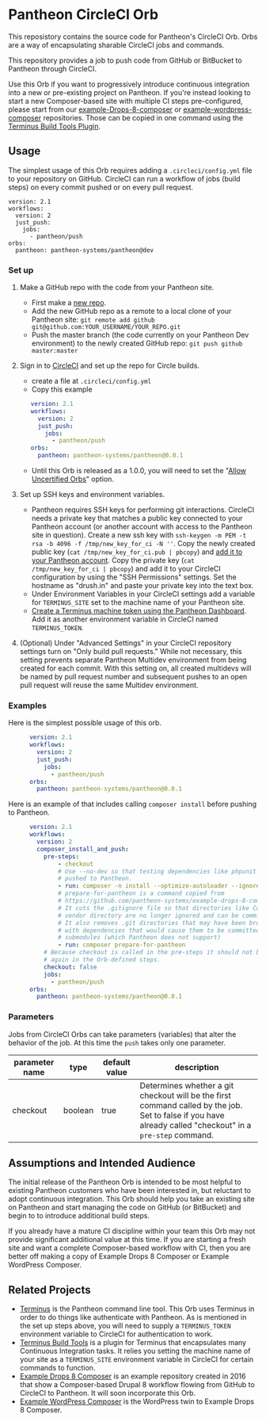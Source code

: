 # Pantheon CircleCI Orb

This reposistory contains the source code for Pantheon's CircleCI Orb.
Orbs are a way of encapsulating sharable CircleCI jobs and commands.

This repository provides a job to push code from GitHub or BitBucket to Pantheon through CircleCI.

Use this Orb if you want to progressively introduce continuous integration into a new or pre-existing project on Pantheon.
If you're instead looking to start a new Composer-based site with multiple CI steps pre-configured, please start from our [example-Drops-8-composer](https://github.com/pantheon-systems/example-drops-8-composer) or [example-wordpress-composer](https://github.com/pantheon-systems/example-wordpress-composer) repositories.
Those can be copied in one command using the [Terminus Build Tools Plugin](https://github.com/pantheon-systems/terminus-build-tools-plugin).

## Usage

The simplest usage of this Orb requires adding a `.circleci/config.yml` file to your repository on GitHub. CircleCI can run a workflow of jobs (build steps) on every commit pushed or on every pull request.

```
version: 2.1
workflows:
  version: 2
  just_push:
    jobs:
      - pantheon/push
orbs:
  pantheon: pantheon-systems/pantheon@dev
```

### Set up

1. Make a GitHub repo with the code from your Pantheon site.
   * First make a [new repo](https://github.com/new).
   * Add the new GitHub repo as a remote to a local clone of your Pantheon site: `git remote add github git@github.com:YOUR_USERNAME/YOUR_REPO.git`
   * Push the master branch (the code currently on your Pantheon Dev environment) to the newly created GitHub repo: `git push github master:master`
2. Sign in to [CircleCI](https://circleci.com/dashboard) and set up the repo for Circle builds.
   * create a file at `.circleci/config.yml` 
   * Copy this example
   ```yml
      version: 2.1
      workflows:
        version: 2
        just_push:
          jobs:
            - pantheon/push
      orbs:
        pantheon: pantheon-systems/pantheon@0.0.1
    ```

   * Until this Orb is released as a 1.0.0, you will need to set the "[Allow Uncertified Orbs](https://circleci.com/docs/2.0/orbs-faq/#using-3rd-party-orbs)" option.
3. Set up SSH keys and environment variables.
   * Pantheon requires SSH keys for performing git interactions. CircleCI needs a private key that matches a public key connected to your Pantheon account (or another account with access to the Pantheon site in question). Create a new ssh key with `ssh-keygen -m PEM -t rsa -b 4096 -f /tmp/new_key_for_ci -N ''`. Copy  the newly created public key (`cat /tmp/new_key_for_ci.pub | pbcopy`) and [add it to your Pantheon account](https://pantheon.io/docs/ssh-keys/). Copy the private key (`cat /tmp/new_key_for_ci | pbcopy`) and add it to your CircleCI configuration by using the "SSH Permissions" settings. Set the hostname as "drush.in" and paste your private key into the text box.
   * Under Environment Variables in your CircleCI settings add a variable for `TERMINUS_SITE` set to the machine name of your Pantheon site.
   * [Create a Terminus machine token using the Pantheon Dashboard](https://pantheon.io/docs/machine-tokens/). Add it as another environment variable in CircleCI named `TERMINUS_TOKEN`.
4. (Optional) Under "Advanced Settings" in your CircleCI repository settings turn on "Only build pull requests." While not necessary, this setting prevents separate Pantheon Multidev environment from being created for each commit. With this setting on, all created multidevs will be named by pull request number and subsequent pushes to an open pull request will reuse the same Multidev environment.

### Examples

Here is the simplest possible usage of this orb.

```yml
      version: 2.1
      workflows:
        version: 2
        just_push:
          jobs:
            - pantheon/push
      orbs:
        pantheon: pantheon-systems/pantheon@0.0.1
```

Here is an example of that includes calling `composer install` before pushing to
Pantheon.

```yml
      version: 2.1
      workflows:
        version: 2
        composer_install_and_push:
          pre-steps:
              - checkout
              # Use --no-dev so that testing dependencies like phpunit are not
              # pushed to Pantheon.
              - run: composer -n install --optimize-autoloader --ignore-platform-reqs --no-dev
              # prepare-for-pantheon is a command copied from
              # https://github.com/pantheon-systems/example-drops-8-composer/blob/master/scripts/composer/ScriptHandler.php#L50
              # It cuts the .gitignore file so that directories like Composer's
              # vendor directory are no longer ignored and can be committed.
              # It also removes .git directories that may have been brought down
              # with dependencies that would cause them to be committed as
              # submodules (which Pantheon does not support)
              - run: composer prepare-for-pantheon
          # Because checkout is called in the pre-steps it should not be called
          # again in the Orb-defined steps.
          checkout: false
          jobs:
            - pantheon/push
      orbs:
        pantheon: pantheon-systems/pantheon@0.0.1
```

### Parameters

Jobs from CircleCI Orbs can take parameters (variables) that alter the behavior of the job. At this time the `push` takes only one parameter.

| parameter name | type    | default value | description                                                                                                                                                                       |
|----------------|---------|---------------|-----------------------------------------------------------------------------------------------------------------------------------------------------------------------------------|
| checkout       | boolean | true          | Determines whether a git checkout will be the first command called by the job. Set to false if you have already called "checkout" in a `pre-step` command. |   |

## Assumptions and Intended Audience

The initial release of the Pantheon Orb is intended to be most helpful to existing Pantheon customers who have been interested in, but reluctant to adopt continuous integration. This Orb should help you take an existing site on Pantheon and start managing the code on GitHub (or BitBucket) and begin to to introduce additional build steps.

If you already have a mature CI discipline within your team this Orb may not provide significant additional value at this time. If you are starting a fresh site and want a complete Composer-based workflow with CI, then you are better off making a copy of Example Drops 8 Composer or Example WordPress Composer.

## Related Projects

- [Terminus](https://pantheon.io/docs/terminus/) is the Pantheon command line tool. This Orb uses Terminus in order to do things like authenticate with Pantheon. As is mentioned in the set up steps above, you will need to supply a `TERMINUS_TOKEN` environment variable to CircleCI for authentication to work.
- [Terminus Build Tools](https://github.com/pantheon-systems/terminus-build-tools-plugin) is a plugin for Terminus that encapsulates many Continuous Integration tasks. It relies you setting the machine name of your site as a `TERMINUS_SITE` environment variable in CircleCI for certain commands to function.
- [Example Drops 8 Composer](https://github.com/pantheon-systems/example-drops-8-composer) is an example repository created in 2016 that show a Composer-based Drupal 8 workflow flowing from GitHub to CircleCI to Pantheon. It will soon incorporate this Orb.
- [Example WordPress Composer](https://github.com/pantheon-systems/example-wordpress-composer) is the WordPress twin to Example Drops 8 Composer.
